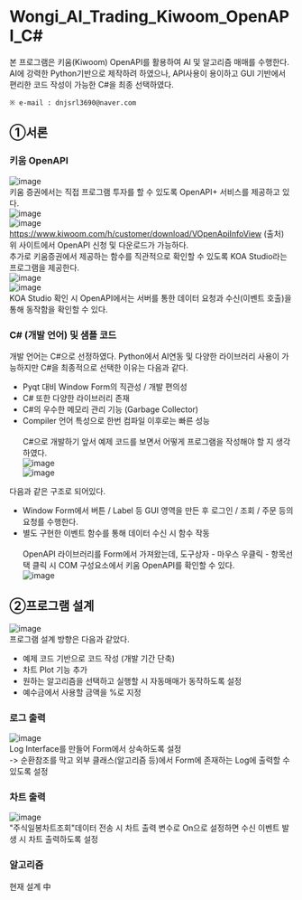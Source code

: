 # Wongi_AI_Trading_Kiwoom_OpenAPI_C#
본 프로그램은 키움(Kiwoom) OpenAPI를 활용하여 AI 및 알고리즘 매매를 수행한다. AI에 강력한 Python기반으로 제작하려 하였으나, API사용이 용이하고 GUI 기반에서 편리한 코드 작성이 가능한 C#을 최종 선택하였다. <br>

`※ e-mail : dnjsrl3690@naver.com`
## ①서론
### 키움 OpenAPI
![image](https://user-images.githubusercontent.com/68767122/129469565-4970850c-760f-4dfc-b86f-13118c92b6c3.png)<br>
키움 증권에서는 직접 프로그램 투자를 할 수 있도록 OpenAPI+ 서비스를 제공하고 있다.<br>
![image](https://user-images.githubusercontent.com/68767122/129469597-5af0715d-b8a3-4ae4-af08-1f75b0b76d0a.png)<br>
![image](https://user-images.githubusercontent.com/68767122/129469603-d49cc407-581b-4213-a99a-76fe44f9780c.png)<br>
https://www.kiwoom.com/h/customer/download/VOpenApiInfoView  (출처)<br>
위 사이트에서 OpenAPI 신청 및 다운로드가 가능하다. <br>
추가로 키움증권에서 제공하는 함수를 직관적으로 확인할 수 있도록 KOA Studio라는 프로그램을 제공한다.<br>
![image](https://user-images.githubusercontent.com/68767122/129469902-eae88532-ede8-4a53-b6fb-1f9a84eadd4d.png)<br>
![image](https://user-images.githubusercontent.com/68767122/129470472-b6e5997d-8060-456f-be57-a6f8fe72adb3.png)<br>
KOA Studio 확인 시 OpenAPI에서는 서버를 통한 데이터 요청과 수신(이벤트 호출)을 통해 동작함을 확인할 수 있다.<br>
### C# (개발 언어) 및 샘플 코드
개발 언어는 C#으로 선정하였다. Python에서 AI연동 및 다양한 라이브러리 사용이 가능하지만 C#을 최종적으로 선택한 이유는 다음과 같다.<br>
- Pyqt 대비 Window Form의 직관성 / 개발 편의성
- C# 또한 다양한 라이브러리 존재
- C#의 우수한 메모리 관리 기능 (Garbage Collector)
- Compiler 언어 특성으로 한번 컴파일 이후로는 빠른 성능
<br><br>
C#으로 개발하기 앞서 예제 코드를 보면서 어떻게 프로그램을 작성해야 할 지 생각하였다.<br>
![image](https://user-images.githubusercontent.com/68767122/129471113-483b48ad-38c8-4cb4-afff-75cd73c1e1ed.png)<br>
![image](https://user-images.githubusercontent.com/68767122/129471116-c14e3493-93e3-4817-b389-5d890098e45f.png)<br>

다음과 같은 구조로 되어있다. <br>
- Window Form에서 버튼 / Label 등 GUI 영역을 만든 후 로그인 / 조회 / 주문 등의 요청를 수행한다.
- 별도 구현한 이벤트 함수를 통해 데이터 수신 시 함수 작동
<br><br>
OpenAPI 라이브러리를 Form에서 가져왔는데, 도구상자 - 마우스 우클릭 - 항목선택 클릭 시 COM 구성요소에서 키움 OpenAPI를 확인할 수 있다.<br>
![image](https://user-images.githubusercontent.com/68767122/129471121-6a50b7c7-3896-4cc6-b2eb-9e602b2a96e5.png)<br>
## ②프로그램 설계
![image](https://user-images.githubusercontent.com/68767122/129473789-597fdfcc-b690-4b3e-8d11-6f83e568a128.png)<br>
프로그램 설계 방향은 다음과 같았다.
- 예제 코드 기반으로 코드 작성 (개발 기간 단축)
- 차트 Plot 기능 추가
- 원하는 알고리즘을 선택하고 실행할 시 자동매매가 동작하도록 설정
- 예수금에서 사용할 금액을 %로 지정
### 로그 출력
![image](https://user-images.githubusercontent.com/68767122/129473647-9340e003-f8fe-41e7-bf90-e9c96253f91b.png)<br>
Log Interface를 만들어 Form에서 상속하도록 설정<br>
 -> 순환참조를 막고 외부 클래스(알고리즘 등)에서 Form에 존재하는 Log에 출력할 수 있도록 설정<br>
### 차트 출력
![image](https://user-images.githubusercontent.com/68767122/129473834-c2e42995-8670-4b94-9a2b-2de36b0a9a24.png)<br>
"주식일봉차트조회"데이터 전송 시 차트 출력 변수로 On으로 설정하면 수신 이벤트 발생 시 차트 출력하도록 설정<br>
### 알고리즘
현재 설계 中
